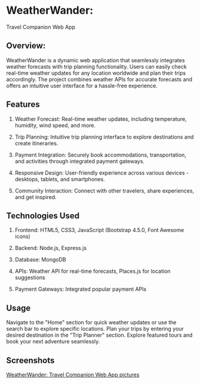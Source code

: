 # WeatherWander: 

Travel Companion Web App

## Overview:

WeatherWander is a dynamic web application that seamlessly integrates weather forecasts with trip planning functionality. Users can easily check real-time weather updates for any location worldwide and plan their trips accordingly. The project combines weather APIs for accurate forecasts and offers an intuitive user interface for a hassle-free experience.

## Features

1. Weather Forecast:
Real-time weather updates, including temperature, humidity, wind speed, and more.

2. Trip Planning:
Intuitive trip planning interface to explore destinations and create itineraries.

3. Payment Integration:
Securely book accommodations, transportation, and activities through integrated payment gateways.

4. Responsive Design:
User-friendly experience across various devices - desktops, tablets, and smartphones.

5. Community Interaction:
Connect with other travelers, share experiences, and get inspired.

## Technologies Used

1. Frontend:
HTML5, CSS3, JavaScript (Bootstrap 4.5.0, Font Awesome icons)

2. Backend:
Node.js, Express.js

3. Database:
MongoDB

4. APIs:
Weather API for real-time forecasts, Places.js for location suggestions

5. Payment Gateways:
Integrated popular payment APIs

## Usage
Navigate to the "Home" section for quick weather updates or use the search bar to explore specific locations.
Plan your trips by entering your desired destination in the "Trip Planner" section.
Explore featured tours and book your next adventure seamlessly.

## Screenshots
[WeatherWander: Travel Companion Web App pictures](https://drive.google.com/drive/folders/1hegtmJqtmjEhyzMrBWagl02CCkPej0RH?usp=share_link)
